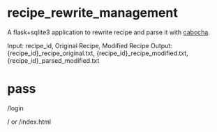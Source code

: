 # recipe_rewrite_management

A flask+sqlite3 application to rewrite recipe and parse it with [cabocha](https://taku910.github.io/cabocha/).

Input: recipe_id, Original Recipe, Modified Recipe
Output: {recipe_id}_recipe_original.txt, {recipe_id}_recipe_modified.txt, {recipe_id}_parsed_modified.txt

# pass

/login

/ or /index.html
